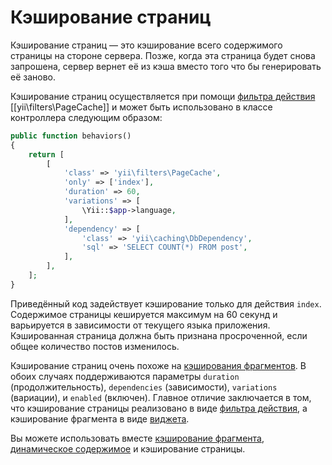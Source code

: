 Кэширование страниц
=================

Кэширование страниц — это кэширование всего содержимого страницы на стороне сервера. Позже, когда эта страница
будет снова запрошена, сервер вернет её из кэша вместо того что бы генерировать её заново.

Кэширование страниц осуществляется при помощи [фильтра действия](structure-filters.md) [[yii\filters\PageCache]] и
может быть использовано в классе контроллера следующим образом:

```php
public function behaviors()
{
    return [
        [
            'class' => 'yii\filters\PageCache',
            'only' => ['index'],
            'duration' => 60,
            'variations' => [
                \Yii::$app->language,
            ],
            'dependency' => [
                'class' => 'yii\caching\DbDependency',
                'sql' => 'SELECT COUNT(*) FROM post',
            ],
        ],
    ];
}
```

Приведённый код задействует кэширование только для действия `index`. Содержимое страницы кешируется максимум на 60 секунд
и варьируется в зависимости от текущего языка приложения. Кэшированная страница должна быть признана просроченной, если
общее количество постов изменилось.

Кэширование страниц очень похоже на [кэширования фрагментов](caching-fragment.md). В обоих случаях поддерживаются параметры
`duration` (продолжительность), `dependencies` (зависимости), `variations` (вариации), и `enabled` (включен). Главное
отличие заключается в том, что кэширование страницы реализовано в виде [фильтра действия](structure-filters.md),
а кэширование фрагмента в виде [виджета](structure-widgets.md).

Вы можете использовать вместе [кэширование фрагмента](caching-fragment.md),
[динамическое содержимое](caching-fragment.md#dynamic-content) и кэширование страницы.
